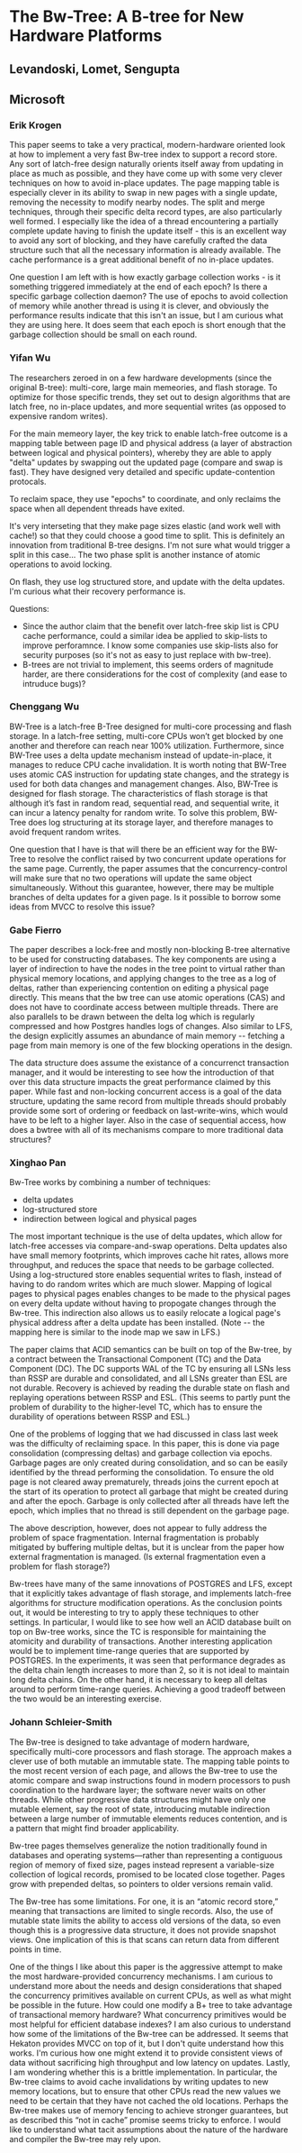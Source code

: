 # The Bw-Tree: A B-tree for New Hardware Platforms
## Levandoski, Lomet, Sengupta
## Microsoft

### Erik Krogen

This paper seems to take a very practical, modern-hardware oriented look at how to implement a very fast Bw-tree index to support a record store. Any sort of latch-free design naturally orients itself away from updating in place as much as possible, and they have come up with some very clever techniques on how to avoid in-place updates. The page mapping table is especially clever in its ability to swap in new pages with a single update, removing the necessity to modify nearby nodes. The split and merge techniques, through their specific delta record types, are also particularly well formed. I especially like the idea of a thread encountering a partially complete update having to finish the update itself - this is an excellent way to avoid any sort of blocking, and they have carefully crafted the data structure such that all the necessary information is already available. The cache performance is a great additional benefit of no in-place updates.

One question I am left with is how exactly garbage collection works - is it something triggered immediately at the end of each epoch? Is there a specific garbage collection daemon? The use of epochs to avoid collection of memory while another thread is using it is clever, and obviously the performance results indicate that this isn't an issue, but I am curious what they are using here. It does seem that each epoch is short enough that the garbage collection should be small on each round.


### Yifan Wu

The researchers zeroed in on a few hardware developments (since the original B-tree): multi-core,
large main memeories, and flash storage. To optimize for those specific trends, they set out to
design algorithms that are latch free, no in-place updates, and more sequential writes (as opposed
to expensive random writes).

For the main memeory layer, the key trick to enable latch-free outcome is a mapping table between
page ID and physical address (a layer of abstraction between logical and physical pointers), whereby they are able to
apply "delta" updates by swapping out the updated page (compare and swap is fast). They have
designed very detailed and specific update-contention protocals.

To reclaim space, they use "epochs" to coordinate, and only reclaims the space when all dependent
threads have exited.

It's very interseting that they make page sizes elastic (and work well with cache!) so that they
could choose a good time to split. This is
definitely an innovation from traditional B-tree designs. I'm not sure what would trigger a split in
this case... The two phase split is another instance of atomic operations to avoid locking.

On flash, they use log structured store, and update with the delta updates. I'm curious what their
recovery performance is.

Questions:
- Since the author claim that the benefit over latch-free skip list is CPU
cache performance, could a similar idea be applied to skip-lists to improve perforamnce. I know some
companies use skip-lists also for security purposes (so it's not as easy to just replace with
bw-tree).
- B-trees are not trivial to implement, this seems orders of magnitude harder, are there
  considerations for the cost of complexity (and ease to intruduce bugs)?

### Chenggang Wu
BW-Tree is a latch-free B-Tree designed for multi-core processing and flash storage. In a latch-free setting, multi-core CPUs won’t get blocked by one another and therefore can reach near 100% utilization. Furthermore, since BW-Tree uses a delta update mechanism instead of update-in-place, it manages to reduce CPU cache invalidation. It is worth noting that BW-Tree uses atomic CAS instruction for updating state changes, and the strategy is used for both data changes and management changes. Also, BW-Tree is designed for flash storage. The characteristics of flash storage is that although it’s fast in random read, sequential read, and sequential write, it can incur a latency penalty for random write. To solve this problem, BW-Tree does log structuring at its storage layer, and therefore manages to avoid frequent random writes.

One question that I have is that will there be an efficient way for the BW-Tree to resolve the conflict raised by two concurrent update operations for the same page. Currently, the paper assumes that the concurrency-control will make sure that no two operations will update the same object simultaneously. Without this guarantee, however, there may be multiple branches of delta updates for a given page. Is it possible to borrow some ideas from MVCC to resolve this issue?

### Gabe Fierro

The paper describes a lock-free and mostly non-blocking B-tree alternative to
be used for constructing databases. The key components are using a layer of
indirection to have the nodes in the tree point to virtual rather than physical
memory locations, and applying changes to the tree as a log of deltas, rather
than experiencing contention on editing a physical page directly. This means
that the bw tree can use atomic operations (CAS) and does not have to
coordinate access between multiple threads.  There are also parallels to be
drawn between the delta log which is regularly compressed and how Postgres
handles logs of changes. Also similar to LFS, the design explicitly assumes an
abundance of main memory -- fetching a page from main memory is one of the few
blocking operations in the design.

The data structure does assume the existance of a concurrenct transaction
manager, and it would be interesting to see how the introduction of that over
this data structure impacts the great performance claimed by this paper. While
fast and non-locking concurrent access is a goal  of the data structure,
updating the same record from multiple threads should probably provide some
sort of ordering or feedback on last-write-wins, which would have to be left to
a higher layer. Also in the case of sequential access, how does a bwtree with
all of its mechanisms compare to more traditional data structures?


### Xinghao Pan 
Bw-Tree works by combining a number of techniques:
- delta updates
- log-structured store
- indirection between logical and physical pages

The most important technique is the use of delta updates, which allow for latch-free accesses via compare-and-swap operations.
Delta updates also have small memory footprints, which improves cache hit rates, allows more throughput, and reduces the space that needs to be garbage collected.
Using a log-structured store enables sequential writes to flash, instead of having to do random writes which are much slower.
Mapping of logical pages to physical pages enables changes to be made to the physical pages on every delta update without having to propogate changes through the Bw-tree.
This indirection also allows us to easily relocate a logical page's physical address after a delta update has been installed.
(Note -- the mapping here is similar to the inode map we saw in LFS.)

The paper claims that ACID semantics can be built on top of the Bw-tree, by a contract between the Transactional Component (TC) and the Data Component (DC).
The DC supports WAL of the TC by ensuring all LSNs less than RSSP are durable and consolidated, and all LSNs greater than ESL are not durable.
Recovery is achieved by reading the durable state on flash and replaying operations between RSSP and ESL.
(This seems to partly punt the problem of durability to the higher-level TC, which has to ensure the durability of operations between RSSP and ESL.)

One of the problems of logging that we had discussed in class last week was the difficulty of reclaiming space.
In this paper, this is done via page consolidation (compressing deltas) and garbage collection via epochs.
Garbage pages are only created during consolidation, and so can be easily identified by the thread performing the consolidation.
To ensure the old page is not cleared away prematurely, threads joins the current epoch at the start of its operation to protect all garbage that might be created during and after the epoch.
Garbage is only collected after all threads have left the epoch, which implies that no thread is still dependent on the garbage page.

The above description, however, does not appear to fully address the problem of space fragmentation.
Internal fragmentation is probably mitigated by buffering multiple deltas, but it is unclear from the paper how external fragmentation is managed.
(Is external fragmentation even a problem for flash storage?)

Bw-trees have many of the same innovations of POSTGRES and LFS, except that it explicitly takes advantage of flash storage, and implements latch-free algorithms for structure modification operations.
As the conclusion points out, it would be interesting to try to apply these techniques to other settings.
In particular, I would like to see how well an ACID database built on top on Bw-tree works, since the TC is responsible for maintaining the atomicity and durability of transactions.
Another interesting application would be to implement time-range queries that are supported by POSTGRES.
In the experiments, it was seen that performance degrades as the delta chain length increases to more than 2, so it is not ideal to maintain long delta chains.
On the other hand, it is necessary to keep all deltas around to perform time-range queries.
Achieving a good tradeoff between the two would be an interesting exercise.

### Johann Schleier-Smith

The Bw-tree is designed to take advantage of modern hardware, specifically multi-core processors and flash storage. The approach makes a clever use of both mutable an immutable state. The mapping table points to the most recent version of each page, and allows the Bw-tree to use the atomic compare and swap instructions found in modern processors to push coordination to the hardware layer; the software never waits on other threads. While other progressive data structures might have only one mutable element, say the root of state, introducing mutable indirection between a large number of immutable elements reduces contention, and is a pattern that might find broader applicability.

Bw-tree pages themselves generalize the notion traditionally found in databases and operating systems—rather than representing a contiguous region of memory of fixed size, pages instead represent a variable-size collection of logical records, promised to be located close together. Pages grow with prepended deltas, so pointers to older versions remain valid.

The Bw-tree has some limitations. For one, it is an “atomic record store,” meaning that transactions are limited to single records. Also, the use of mutable state limits the ability to access old versions of the data, so even though this is a progressive data structure, it does not provide snapshot views. One implication of this is that scans can return data from different points in time.

One of the things I like about this paper is the aggressive attempt to make the most hardware-provided concurrency mechanisms. I am curious to understand more about the needs and design considerations that shaped the concurrency primitives available on current CPUs, as well as what might be possible in the future. How could one modify a B+ tree to take advantage of transactional memory hardware? What concurrency primitives would be most helpful for efficient database indexes? I am also curious to understand how some of the limitations of the Bw-tree can be addressed. It seems that Hekaton provides MVCC on top of it, but I don't quite understand how this works. I'm curious how one might extend it to provide consistent views of data without sacrificing high throughput and low latency on updates. Lastly, I am wondering whether this is a brittle implementation. In particular, the Bw-tree claims to avoid cache invalidations by writing updates to new memory locations, but to ensure that other CPUs read the new values we need to be certain that they have not cached the old locations. Perhaps the Bw-tree makes use of memory fencing to achieve stronger guarantees, but as described this “not in cache” promise seems tricky to enforce. I would like to understand what tacit assumptions about the nature of the hardware and compiler the Bw-tree may rely upon.
